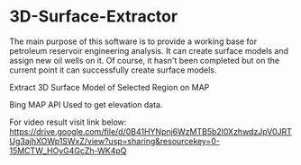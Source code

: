 # 3D-Surface-Extractor
The main purpose of this software is to provide a working base for petroleum reservoir engineering analysis. It can create surface models and assign new oil wells on it. Of course, it hasn't been completed but on the current point it can successfully create surface models.

Extract 3D Surface Model of Selected Region on MAP

Bing MAP API Used to get elevation data.

For video result visit link below:
https://drive.google.com/file/d/0B41HYNpnj6WzMTB5b2l0XzhwdzJpV0JRTUg3ajhXOWp1SWxZ/view?usp=sharing&resourcekey=0-15MCTW_HOyG4GcZh-WK4pQ
